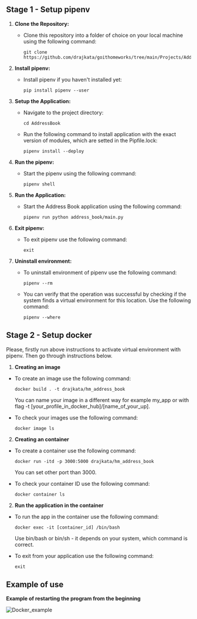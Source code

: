 ## Stage 1 - Setup pipenv

1. **Clone the Repository:**

   - Clone this repository into a folder of choice on your local machine using the following command:
     ```
     git clone https://github.com/drajkata/goithomeworks/tree/main/Projects/AddressBook
     ```

2. **Install pipenv:**

   - Install pipenv if you haven't installed yet:
     ```
     pip install pipenv --user
     ```

3. **Setup the Application:**

   - Navigate to the project directory:
     ```
     cd AddressBook
     ```
   - Run the following command to install application with the exact version of modules, which are setted in the Pipfile.lock:
     ```
     pipenv install --deploy
     ```

4. **Run the pipenv:**

   - Start the pipenv using the following command:
     ```
     pipenv shell
     ```

5. **Run the Application:**

   - Start the Address Book application using the following command:
     ```
     pipenv run python address_book/main.py
     ```

6. **Exit pipenv:**

   - To exit pipenv use the following command:
     ```
     exit
     ```

7. **Uninstall environment:**
   - To uninstall environment of pipenv use the following command:
     ```
     pipenv --rm
     ```
   - You can verify that the operation was successful by checking if the system finds a virtual environment for this location. Use the following command:
     ```
     pipenv --where
     ```

## Stage 2 - Setup docker

Please, firstly run above instructions to activate virtual environment with pipenv. Then go through instructions below.

1. **Creating an image**

- To create an image use the following command:

  ```
  docker build . -t drajkata/hm_address_book
  ```

  You can name your image in a different way for example my_app or with flag -t [your_profile_in_docker_hub]/[name_of_your_up].

- To check your images use the following command:
  ```
  docker image ls
  ```

2. **Creating an container**

- To create a container use the following command:

  ```
  docker run -itd -p 3000:5000 drajkata/hm_address_book
  ```

  You can set other port than 3000.

- To check your container ID use the following command:
  ```
  docker container ls
  ```

2. **Run the application in the container**

- To run the app in the container use the following command:

  ```
  docker exec -it [container_id] /bin/bash
  ```

  Use bin/bash or bin/sh - it depends on your system, which command is correct.

- To exit from your application use the following command:
  ```
  exit
  ```

## Example of use

**Example of restarting the program from the beginning**

![Docker_example](https://github.com/drajkata/goithomeworks/tree/main/Projects/AddressBook/Docker_example.png)
